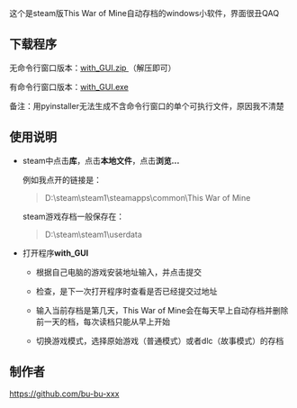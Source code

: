 这个是steam版This War of Mine自动存档的windows小软件，界面很丑QAQ

## 下载程序

无命令行窗口版本：[with_GUI.zip ](.\with_GUI.zip)（解压即可）

有命令行窗口版本：[with_GUI.exe](.\with_GUI.exe)

备注：用pyinstaller无法生成不含命令行窗口的单个可执行文件，原因我不清楚

## 使用说明

* steam中点击**库**，点击**本地文件**，点击**浏览...**

  例如我点开的链接是：

  > D:\steam\steam1\steamapps\common\This War of Mine

  steam游戏存档一般保存在：

  > D:\steam\steam1\userdata

* 打开程序**with_GUI**

  * 根据自己电脑的游戏安装地址输入，并点击提交
  * 检查，是下一次打开程序时查看是否已经提交过地址

  * 输入当前存档是第几天，This War of Mine会在每天早上自动存档并删除前一天的档，每次读档只能从早上开始
  * 切换游戏模式，选择原始游戏（普通模式）或者dlc（故事模式）的存档

## 制作者

<https://github.com/bu-bu-xxx>













